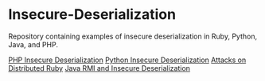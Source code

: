 # Insecure-Deserialization
Repository containing examples of insecure deserialization in Ruby, Python, Java, and PHP.


[PHP Insecure Deserialization](https://rmsak-notes.notion.site/PHP-Insecure-Deserialization-453c3fb36de54ddb970aa91c81eedf86?pvs=4 "PHP Insecure Deserialization")
[Python Insecure Deserialization](https://rmsak-notes.notion.site/Python-Insecure-Deserialization-5b5fcb92c8da499eb9b059f884966b18?pvs=4 "Python Insecure Deserialization")
[Attacks on Distributed Ruby](https://rmsak-notes.notion.site/Attacks-on-Distributed-Ruby-c91c79d03f7041ea93a62cc7dd228233?pvs=4 "PHP Insecure Deserialization")
[Java RMI and Insecure Deserialization](https://rmsak-notes.notion.site/Java-Insecure-Deserialization-034c753914bb40388b65402f585cc897?pvs=4 "Java RMI and Insecure Deserialization")

